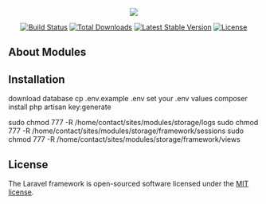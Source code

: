 <p align="center"><img src="https://laravel.com/assets/img/components/logo-laravel.svg"></p>

<p align="center">
<a href="https://travis-ci.org/laravel/framework"><img src="https://travis-ci.org/laravel/framework.svg" alt="Build Status"></a>
<a href="https://packagist.org/packages/laravel/framework"><img src="https://poser.pugx.org/laravel/framework/d/total.svg" alt="Total Downloads"></a>
<a href="https://packagist.org/packages/laravel/framework"><img src="https://poser.pugx.org/laravel/framework/v/stable.svg" alt="Latest Stable Version"></a>
<a href="https://packagist.org/packages/laravel/framework"><img src="https://poser.pugx.org/laravel/framework/license.svg" alt="License"></a>
</p>

## About Modules

## Installation

download database
cp .env.example .env
set your .env values
composer install
php artisan key:generate

sudo chmod 777 -R /home/contact/sites/modules/storage/logs
sudo chmod 777 -R /home/contact/sites/modules/storage/framework/sessions
sudo chmod 777 -R /home/contact/sites/modules/storage/framework/views

## License

The Laravel framework is open-sourced software licensed under the [MIT license](https://opensource.org/licenses/MIT).
